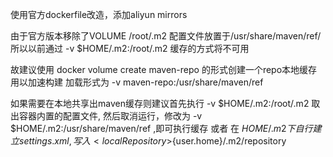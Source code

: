 使用官方dockerfile改造，添加aliyun mirrors

由于官方版本移除了VOLUME /root/.m2
配置文件放置于/usr/share/maven/ref/
所以以前通过 -v $HOME/.m2:/root/.m2 缓存的方式将不可用

故建议使用 docker volume create maven-repo 的形式创建一个repo本地缓存用以加速构建
加载形式为 -v maven-repo:/usr/share/maven/ref

如果需要在本地共享出maven缓存则建议首先执行 -v $HOME/.m2:/root/.m2 取出容器内置的配置文件,
然后取消运行，修改为 -v $HOME/.m2:/usr/share/maven/ref ,即可执行缓存
或者
在 $HOME/.m2 下自行建立 settings.xml, 写入 <localRepository>${user.home}/.m2/repository</localRepository>
